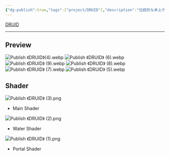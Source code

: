 ```yaml
---
{"dg-publish":true,"tags":["project/DRUID"],"description":"伝統的な卓上ゲーム「闘獣棋（とうじゅうき）」のルールを制作したゲームである。","dg-note-icon":"2","platform":"UnrealEngine5,Blender","cover":"![](https://github.com/Kairitsuhou/ImageHost/blob/main/Publish%20%E3%80%8ADRUID%E3%80%8B.png?raw=true)","permalink":"/900.Publish/「DRUID」/","dgPassFrontmatter":true,"noteIcon":"2"}
---
```


[DRUID](https://www.gcores.com/games/126629)

---


## Preview
![Publish 《DRUID》(4).webp](/img/user/700.Attachments/Publish%20%E3%80%8ADRUID%E3%80%8B(4).webp)
![Publish 《DRUID》 (6).webp](/img/user/700.Attachments/Publish%20%E3%80%8ADRUID%E3%80%8B%20(6).webp)
![Publish 《DRUID》 (9).webp](/img/user/700.Attachments/Publish%20%E3%80%8ADRUID%E3%80%8B%20(9).webp)
![Publish 《DRUID》 (8).webp](/img/user/700.Attachments/Publish%20%E3%80%8ADRUID%E3%80%8B%20(8).webp)
![Publish 《DRUID》 (7).webp](/img/user/700.Attachments/Publish%20%E3%80%8ADRUID%E3%80%8B%20(7).webp)
![Publish 《DRUID》 (5).webp](/img/user/700.Attachments/Publish%20%E3%80%8ADRUID%E3%80%8B%20(5).webp)

## Shader
![Publish 《DRUID》 (3).png](/img/user/700.Attachments/Publish%20%E3%80%8ADRUID%E3%80%8B%20(3).png)
- Main Shader

![Publish 《DRUID》 (2).png](/img/user/700.Attachments/Publish%20%E3%80%8ADRUID%E3%80%8B%20(2).png)
- Water Shader

![Publish 《DRUID》 (1).png](/img/user/700.Attachments/Publish%20%E3%80%8ADRUID%E3%80%8B%20(1).png)
- Portal Shader